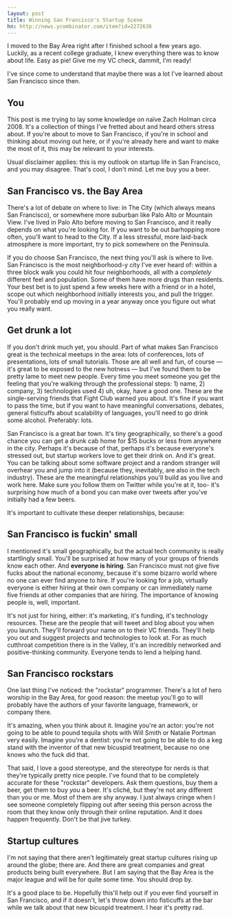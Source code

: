 ```yaml
---
layout: post
title: Winning San Francisco's Startup Scene
hn: http://news.ycombinator.com/item?id=2272636
---
```


I moved to the Bay Area right after I finished school a few years ago. Luckily,
as a recent college graduate, I knew everything there was to know about life.
Easy as pie! Give me my VC check, dammit, I'm ready!

I've since come to understand that maybe there was a lot I've learned about San
Francisco since then.

## You

This post is me trying to lay some knowledge on naïve Zach Holman circa 2008.
It's a collection of things I've fretted about and heard others stress about.
If you're about to move to San Francisco, if you're in school and thinking
about moving out here, or if you're already here and want to make the most of
it, this may be relevant to your interests.

Usual disclaimer applies: this is my outlook on startup life in San Francisco,
and you may disagree. That's cool, I don't mind. Let me buy you a beer.

## San Francisco vs. the Bay Area

There's a lot of debate on where to live: in The City (which always means San
Francisco), or somewhere more suburban like Palo Alto or Mountain View. I've
lived in Palo Alto before moving to San Francisco, and it really depends on
what you're looking for. If you want to be out barhopping more often, you'll
want to head to the City. If a less stressful, more laid-back atmosphere is
more important, try to pick somewhere on the Peninsula.

If you do choose San Francisco, the next thing you'll ask is where to live. San
Francisco is the most neighborhood-y city I've ever heard of: within a three
block walk you could hit four neighborhoods, all with a *completely* different
feel and population. Some of them have more drugs than residents. Your best bet
is to just spend a few weeks here with a friend or in a hotel, scope out which
neighborhood initially interests you, and pull the trigger. You'll probably end
up moving in a year anyway once you figure out what you really want.

## Get drunk a lot

If you don't drink much yet, you should. Part of what makes San Francisco great
is the technical meetups in the area: lots of conferences, lots of
presentations, lots of small tutorials. Those are all well and fun, of course —
it's great to be exposed to the new hotness — but I've found them to be pretty
lame to meet new people. Every time you meet someone you get the feeling that
you're walking through the professional steps: 1) name, 2) company, 3)
technologies used 4) uh, okay, have a good one. These are the single-serving
friends that Fight Club warned you about. It's fine if you want to pass the
time, but if you want to have meaningful conversations, debates, general
fisticuffs about scalability of languages, you'll need to go drink some
alcohol. Preferably: lots.

San Francisco is a great bar town. It's tiny geographically, so there's a good
chance you can get a drunk cab home for $15 bucks or less from anywhere in the
city. Perhaps it's because of that, perhaps it's because everyone's stressed
out, but startup workers love to get their drink on. And it's great.  You can
be talking about some software project and a random stranger will overhear you
and jump into it (because they, inevitably, are also in the tech industry).
These are the meaningful relationships you'll build as you live and work here.
Make sure you follow them on Twitter while you're at it, too- it's surprising
how much of a bond you can make over tweets after you've initially had a few
beers.

It's important to cultivate these deeper relationships, because:

## San Francisco is fuckin' small

I mentioned it's small geographically, but the actual tech community is really
startlingly small. You'll be surprised at how many of your groups of friends
know each other. And **everyone is hiring**. San Francisco must not give five
fucks about the national economy, because it's some bizarro world where no one
can ever find anyone to hire. If you're looking for a job, virtually everyone
is either hiring at their own company or can immediately name five friends at
other companies that are hiring. The importance of knowing people is, well,
important.

It's not just for hiring, either: it's marketing, it's funding, it's technology
resources. These are the people that will tweet and blog about you when you
launch. They'll forward your name on to their VC friends. They'll help you out
and suggest projects and technologies to look at. For as much cutthroat
competition there is in the Valley, it's an incredibly networked and
positive-thinking community. Everyone tends to lend a helping hand.

## San Francisco rockstars

One last thing I've noticed: the "rockstar" programmer. There's a lot of hero
worship in the Bay Area, for good reason: the meetup you'll go to will probably
have the authors of your favorite language, framework, or company there.

It's amazing, when you think about it. Imagine you're an actor: you're not
going to be able to pound tequila shots with Will Smith or Natalie Portman very
easily. Imagine you're a dentist: you're not going to be able to do a keg stand
with the inventor of that new bicuspid treatment, because no one knows who the
fuck did that.

That said, I love a good stereotype, and the stereotype for nerds is that
they're typically pretty nice people. I've found that to be completely accurate
for these "rockstar" developers. Ask them questions, buy them a beer, get them 
to buy *you* a beer. It's cliché, but they're not any different than you or me.
Most of them are shy anyway. I just always cringe when I see someone completely
flipping out after seeing this person across the room that they know only 
through their online reputation. And it does happen frequently. Don't be that 
jive turkey.

## Startup cultures

I'm not saying that there aren't legitimately great startup cultures rising up
around the globe; there are. And there are great companies and great products
being built everywhere. But I am saying that the Bay Area is the major league
and will be for quite some time. You should drop by.

It's a good place to be. Hopefully this'll help out if you ever find yourself
in San Francisco, and if it doesn't, let's throw down into fisticuffs at the
bar while we talk about that new bicuspid treatment. I hear it's pretty rad.
